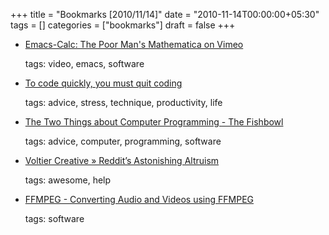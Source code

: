 +++
title = "Bookmarks [2010/11/14]"
date = "2010-11-14T00:00:00+05:30"
tags = []
categories = ["bookmarks"]
draft = false
+++

-   [Emacs-Calc: The Poor Man's Mathematica on Vimeo](http://vimeo.com/14742598)

    tags: video, emacs, software

-   [To code quickly, you must quit coding](http://www.whattofix.com/blog/archives/2010/11/to-code-quickly.php)

    tags: advice, stress, technique, productivity, life

-   [The Two Things about Computer Programming - The Fishbowl](http://fishbowl.pastiche.org/2007/04/15/the_two_things_about_computer_programming/)

    tags: advice, computer, programming, software

-   [Voltier Creative » Reddit’s Astonishing Altruism](http://voltier.com/2010/11/12/reddits-astonishin-altruism/)

    tags: awesome, help

-   [FFMPEG - Converting Audio and Videos using FFMPEG](http://www.hiteshagrawal.com/ffmpeg/converting-audiovideos-using-ffmpeg)

    tags: software
